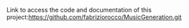 Link to access the code and documentation of this project:https://github.com/fabriziorocco/MusicGeneration.git
